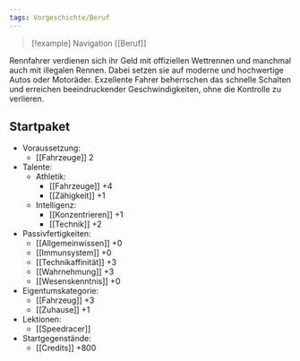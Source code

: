```yaml
---
tags: Vorgeschichte/Beruf
---
```

> [!example] Navigation 
>  [[Beruf]]

Rennfahrer verdienen sich ihr Geld mit offiziellen Wettrennen und manchmal auch mit illegalen Rennen. Dabei setzen sie auf moderne und hochwertige Autos oder Motoräder. Exzellente Fahrer beherrschen das schnelle Schalten und erreichen beeindruckender Geschwindigkeiten, ohne die Kontrolle zu verlieren.


## Startpaket
- Voraussetzung:
	- [[Fahrzeuge]] 2
- Talente:
	- Athletik:
		- [[Fahrzeuge]] +4
		- [[Zähigkeit]] +1
	- Intelligenz:
		- [[Konzentrieren]] +1
		- [[Technik]] +2
- Passivfertigkeiten:
	- [[Allgemeinwissen]] +0
	- [[Immunsystem]] +0
	- [[Technikaffinität]] +3
	- [[Wahrnehmung]] +3
	- [[Wesenskenntnis]] +0
- Eigentumskategorie:
	- [[Fahrzeug]] +3
	- [[Zuhause]] +1
- Lektionen:
	- [[Speedracer]]
- Startgegenstände:
	- [[Credits]] +800